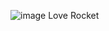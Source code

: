 ![image](https://media.licdn.com/dms/image/D5622AQEI3yKvuOaiVQ/feedshare-shrink_800/0/1706173969962?e=1709164800&v=beta&t=J57mWbqQ1bjze1Q-aC-ZA839SHQaOeTFWl3bxNsNJ24)
Love Rocket


